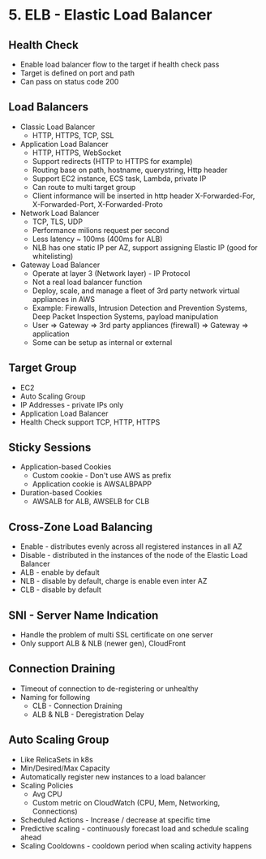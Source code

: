 # 5. ELB - Elastic Load Balancer

## **Health Check**

- Enable load balancer flow to the target if health check pass
- Target is defined on port and path
- Can pass on status code 200

## **Load Balancers**

- Classic Load Balancer
    - HTTP, HTTPS, TCP, SSL
- Application Load Balancer
    - HTTP, HTTPS, WebSocket
    - Support redirects (HTTP to HTTPS for example)
    - Routing base on path, hostname, querystring, Http header
    - Support EC2 instance, ECS task, Lambda, private IP
    - Can route to multi target group
    - Client informance will be inserted in http header X-Forwarded-For, X-Forwarded-Port, X-Forwarded-Proto
- Network Load Balancer
    - TCP, TLS, UDP
    - Performance milions request per second
    - Less latency ~ 100ms (400ms for ALB)
    - NLB has one static IP per AZ, support assigning Elastic IP (good for whitelisting)
- Gateway Load Balancer
    - Operate at layer 3 (Network layer) - IP Protocol
    - Not a real load balancer function
    - Deploy, scale, and manage a fleet of 3rd party network virtual appliances in AWS
    - Example: Firewalls, Intrusion Detection and Prevention Systems, Deep Packet Inspection Systems, payload manipulation
    - User => Gateway => 3rd party appliances (firewall) => Gateway => application
    - Some can be setup as internal or external

## **Target Group**

- EC2
- Auto Scaling Group
- IP Addresses - private IPs only
- Application Load Balancer
- Health Check support TCP, HTTP, HTTPS

## **Sticky Sessions**

- Application-based Cookies
    - Custom cookie - Don't use AWS as prefix
    - Application cookie is AWSALBPAPP
- Duration-based Cookies
    - AWSALB for ALB, AWSELB for CLB

## **Cross-Zone Load Balancing**

- Enable - distributes evenly across all registered instances in all AZ
- Disable - distributed in the instances of the node of the Elastic Load Balancer
- ALB - enable by default
- NLB - disable by default, charge is enable even inter AZ
- CLB - disable by default

## **SNI - Server Name Indication**

- Handle the problem of multi SSL certificate on one server
- Only support ALB & NLB (newer gen), CloudFront

## **Connection Draining**

- Timeout of connection to de-registering or unhealthy
- Naming for following
    - CLB - Connection Draining
    - ALB & NLB - Deregistration Delay

## **Auto Scaling Group**

- Like RelicaSets in k8s
- Min/Desired/Max Capacity
- Automatically register new instances to a load balancer
- Scaling Policies
    - Avg CPU
    - Custom metric on CloudWatch (CPU, Mem, Networking, Connections)
- Scheduled Actions - Increase / decrease at specific time
- Predictive scaling - continuously forecast load and schedule scaling ahead
- Scaling Cooldowns - cooldown period when scaling activity happens